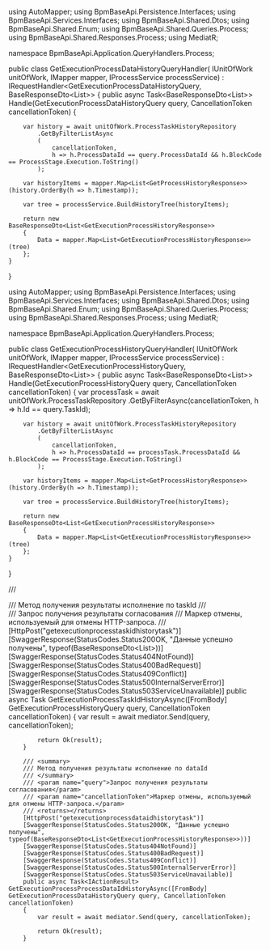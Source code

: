 using AutoMapper;
using BpmBaseApi.Persistence.Interfaces;
using BpmBaseApi.Services.Interfaces;
using BpmBaseApi.Shared.Dtos;
using BpmBaseApi.Shared.Enum;
using BpmBaseApi.Shared.Queries.Process;
using BpmBaseApi.Shared.Responses.Process;
using MediatR;

namespace BpmBaseApi.Application.QueryHandlers.Process;

public class GetExecutionProcessDataHistoryQueryHandler(
    IUnitOfWork unitOfWork,
    IMapper mapper,
    IProcessService processService) :
    IRequestHandler<GetExecutionProcessDataHistoryQuery, BaseResponseDto<List<GetExecutionProcessHistoryResponse>>>
{
    public async Task<BaseResponseDto<List<GetExecutionProcessHistoryResponse>>> Handle(GetExecutionProcessDataHistoryQuery query, CancellationToken cancellationToken)
    {
        
        var history = await unitOfWork.ProcessTaskHistoryRepository
            .GetByFilterListAsync
            (
                cancellationToken,
                h => h.ProcessDataId == query.ProcessDataId && h.BlockCode == ProcessStage.Execution.ToString()
            );

        var historyItems = mapper.Map<List<GetProcessHistoryResponse>>(history.OrderBy(h => h.Timestamp));

        var tree = processService.BuildHistoryTree(historyItems);

        return new BaseResponseDto<List<GetExecutionProcessHistoryResponse>>
        {
            Data = mapper.Map<List<GetExecutionProcessHistoryResponse>>(tree)
        };
    }
}


using AutoMapper;
using BpmBaseApi.Persistence.Interfaces;
using BpmBaseApi.Services.Interfaces;
using BpmBaseApi.Shared.Dtos;
using BpmBaseApi.Shared.Enum;
using BpmBaseApi.Shared.Queries.Process;
using BpmBaseApi.Shared.Responses.Process;
using MediatR;

namespace BpmBaseApi.Application.QueryHandlers.Process;


public class GetExecutionProcessHistoryQueryHandler(
    IUnitOfWork unitOfWork,
    IMapper mapper,
    IProcessService processService) :
    IRequestHandler<GetExecutionProcessHistoryQuery, BaseResponseDto<List<GetExecutionProcessHistoryResponse>>>
{
    public async Task<BaseResponseDto<List<GetExecutionProcessHistoryResponse>>> Handle(GetExecutionProcessHistoryQuery query, CancellationToken cancellationToken)
    {
        var processTask = await unitOfWork.ProcessTaskRepository
            .GetByFilterAsync(cancellationToken, h => h.Id == query.TaskId);

        var history = await unitOfWork.ProcessTaskHistoryRepository
            .GetByFilterListAsync
            (
                cancellationToken,
                h => h.ProcessDataId == processTask.ProcessDataId && h.BlockCode == ProcessStage.Execution.ToString()
            );

        var historyItems = mapper.Map<List<GetProcessHistoryResponse>>(history.OrderBy(h => h.Timestamp));

        var tree = processService.BuildHistoryTree(historyItems);

        return new BaseResponseDto<List<GetExecutionProcessHistoryResponse>>
        {
            Data = mapper.Map<List<GetExecutionProcessHistoryResponse>>(tree)
        };
    }
}


/// <summary>
        /// Метод получения результаты исполнение по taskId
        /// </summary>
        /// <param name="query">Запрос получения результаты согласования</param>
        /// <param name="cancellationToken">Маркер отмены, используемый для отмены HTTP-запроса.</param>
        /// <returns></returns>
        [HttpPost("getexecutionprocesstaskidhistorytask")]
        [SwaggerResponse(StatusCodes.Status200OK, "Данные успешно получены", typeof(BaseResponseDto<List<GetExecutionProcessHistoryResponse>>))]
        [SwaggerResponse(StatusCodes.Status404NotFound)]
        [SwaggerResponse(StatusCodes.Status400BadRequest)]
        [SwaggerResponse(StatusCodes.Status409Conflict)]
        [SwaggerResponse(StatusCodes.Status500InternalServerError)]
        [SwaggerResponse(StatusCodes.Status503ServiceUnavailable)]
        public async Task<IActionResult> GetExecutionProcessTaskIdHistoryAsync([FromBody] GetExecutionProcessHistoryQuery query, CancellationToken cancellationToken)
        {
            var result = await mediator.Send(query, cancellationToken);

            return Ok(result);
        }
        
        /// <summary>
        /// Метод получения результаты исполнение по dataId
        /// </summary>
        /// <param name="query">Запрос получения результаты согласования</param>
        /// <param name="cancellationToken">Маркер отмены, используемый для отмены HTTP-запроса.</param>
        /// <returns></returns>
        [HttpPost("getexecutionprocessdataidhistorytask")]
        [SwaggerResponse(StatusCodes.Status200OK, "Данные успешно получены", typeof(BaseResponseDto<List<GetExecutionProcessHistoryResponse>>))]
        [SwaggerResponse(StatusCodes.Status404NotFound)]
        [SwaggerResponse(StatusCodes.Status400BadRequest)]
        [SwaggerResponse(StatusCodes.Status409Conflict)]
        [SwaggerResponse(StatusCodes.Status500InternalServerError)]
        [SwaggerResponse(StatusCodes.Status503ServiceUnavailable)]
        public async Task<IActionResult> GetExecutionProcessProcessDataIdHistoryAsync([FromBody] GetExecutionProcessDataHistoryQuery query, CancellationToken cancellationToken)
        {
            var result = await mediator.Send(query, cancellationToken);

            return Ok(result);
        }
